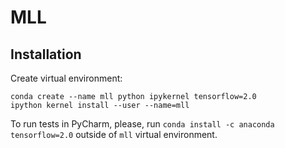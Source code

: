 # MLL

## Installation

Create virtual environment:

```
conda create --name mll python ipykernel tensorflow=2.0
ipython kernel install --user --name=mll
```
To run tests in PyCharm, please, run `conda install -c anaconda tensorflow=2.0` outside of `mll` virtual environment.
